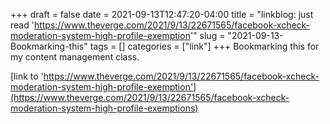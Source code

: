 +++draft = falsedate = 2021-09-13T12:47:20-04:00title = "linkblog: just read 'https://www.theverge.com/2021/9/13/22671565/facebook-xcheck-moderation-system-high-profile-exemption'"slug = "2021-09-13-Bookmarking-this"tags = []categories = ["link"]+++Bookmarking this for my content management class. [link to 'https://www.theverge.com/2021/9/13/22671565/facebook-xcheck-moderation-system-high-profile-exemption'](https://www.theverge.com/2021/9/13/22671565/facebook-xcheck-moderation-system-high-profile-exemptions)